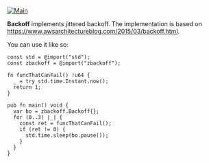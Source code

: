[![Main](https://github.com/flowerinthenight/zbackoff/actions/workflows/main.yml/badge.svg)](https://github.com/flowerinthenight/zbackoff/actions/workflows/main.yml)

**Backoff** implements jittered backoff. The implementation is based on https://www.awsarchitectureblog.com/2015/03/backoff.html.

You can use it like so:

``` zig
const std = @import("std");
const zbackoff = @import("zbackoff");

fn funcThatCanFail() !u64 {
  _ = try std.time.Instant.now();
  return 1;
}

pub fn main() void {
  var bo = zbackoff.Backoff{};
  for (0..3) |_| {
    const ret = funcThatCanFail();
    if (ret != 0) {
      std.time.sleep(bo.pause());
    }
  }
}
```
